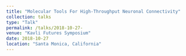 ```yaml
---
title: "Molecular Tools For High-Throughput Neuronal Connectivity"
collection: talks
type: "Talk"
permalink: /talks/2018-10-27- 
venue: "Kavli Futures Symposium"
date: 2018-10-27
location: "Santa Monica, California"
---
```

